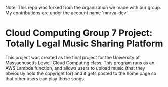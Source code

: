 Note: This repo was forked from the organization we made with our group. My contributions are under the account name 'mnrva-dev'.

# Cloud Computing Group 7 Project: Totally Legal Music Sharing Platform
This project was created as the final project for the University of Massachusetts Lowell Cloud Computing class.
This program runs as an AWS Lambda function, and allows users to upload music (that they obviously hold the copyright for) and it gets posted to
the home page so that other users can play those songs.
